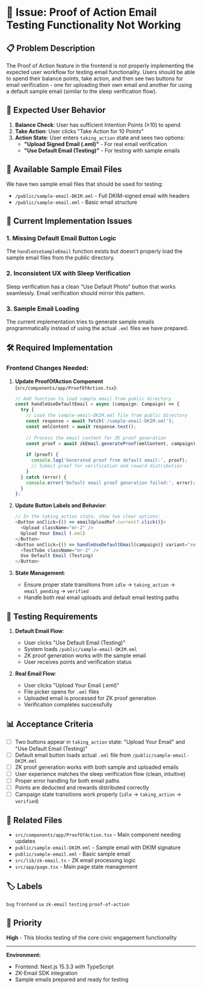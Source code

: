 # 🐛 **Issue: Proof of Action Email Testing Functionality Not Working**

## 📋 **Problem Description**

The Proof of Action feature in the frontend is not properly implementing the expected user workflow for testing email functionality. Users should be able to spend their balance points, take action, and then see two buttons for email verification - one for uploading their own email and another for using a default sample email (similar to the sleep verification flow).

## 🎯 **Expected User Behavior**

1. **Balance Check**: User has sufficient Intention Points (≥10) to spend
2. **Take Action**: User clicks "Take Action for 10 Points" 
3. **Action State**: User enters `taking_action` state and sees two options:
   - **"Upload Signed Email (.eml)"** - For real email verification
   - **"Use Default Email (Testing)"** - For testing with sample emails

## 📁 **Available Sample Email Files**

We have two sample email files that should be used for testing:
- `/public/sample-email-DKIM.eml` - Full DKIM-signed email with headers
- `/public/sample-email.eml` - Basic email structure

## 🔧 **Current Implementation Issues**

### 1. **Missing Default Email Button Logic**
The `handleUseSampleEmail` function exists but doesn't properly load the sample email files from the public directory.

### 2. **Inconsistent UX with Sleep Verification**
Sleep verification has a clean "Use Default Photo" button that works seamlessly. Email verification should mirror this pattern.

### 3. **Sample Email Loading**
The current implementation tries to generate sample emails programmatically instead of using the actual `.eml` files we have prepared.

## 🛠 **Required Implementation**

### Frontend Changes Needed:

1. **Update ProofOfAction Component** (`src/components/app/ProofOfAction.tsx`):
   ```typescript
   // Add function to load sample email from public directory
   const handleUseDefaultEmail = async (campaign: Campaign) => {
     try {
       // Load the sample-email-DKIM.eml file from public directory
       const response = await fetch('/sample-email-DKIM.eml');
       const emlContent = await response.text();
       
       // Process the email content for ZK proof generation
       const proof = await zkEmail.generateProof(emlContent, campaign);
       
       if (proof) {
         console.log('Generated proof from default email:', proof);
         // Submit proof for verification and reward distribution
       }
     } catch (error) {
       console.error('Default email proof generation failed:', error);
     }
   };
   ```

2. **Update Button Labels and Behavior**:
   ```typescript
   // In the taking_action state, show two clear options:
   <Button onClick={() => emailUploadRef.current?.click()}>
     <Upload className="mr-2" />
     Upload Your Email (.eml)
   </Button>
   <Button onClick={() => handleUseDefaultEmail(campaign)} variant="secondary">
     <TestTube className="mr-2" />
     Use Default Email (Testing)
   </Button>
   ```

3. **State Management**:
   - Ensure proper state transitions from `idle` → `taking_action` → `email_pending` → `verified`
   - Handle both real email uploads and default email testing paths

## 🧪 **Testing Requirements**

1. **Default Email Flow**:
   - User clicks "Use Default Email (Testing)"
   - System loads `/public/sample-email-DKIM.eml`
   - ZK proof generation works with the sample email
   - User receives points and verification status

2. **Real Email Flow**:
   - User clicks "Upload Your Email (.eml)"
   - File picker opens for `.eml` files
   - Uploaded email is processed for ZK proof generation
   - Verification completes successfully

## 📊 **Acceptance Criteria**

- [ ] Two buttons appear in `taking_action` state: "Upload Your Email" and "Use Default Email (Testing)"
- [ ] Default email button loads actual `.eml` file from `/public/sample-email-DKIM.eml`
- [ ] ZK proof generation works with both sample and uploaded emails
- [ ] User experience matches the sleep verification flow (clean, intuitive)
- [ ] Proper error handling for both email paths
- [ ] Points are deducted and rewards distributed correctly
- [ ] Campaign state transitions work properly (`idle` → `taking_action` → `verified`)

## 🔗 **Related Files**

- `src/components/app/ProofOfAction.tsx` - Main component needing updates
- `public/sample-email-DKIM.eml` - Sample email with DKIM signature
- `public/sample-email.eml` - Basic sample email
- `src/lib/zk-email.ts` - ZK email processing logic
- `src/app/page.tsx` - Main page state management

## 🏷️ **Labels**
`bug` `frontend` `ux` `zk-email` `testing` `proof-of-action`

## 👥 **Priority**
**High** - This blocks testing of the core civic engagement functionality

---

**Environment:**
- Frontend: Next.js 15.3.3 with TypeScript
- ZK-Email SDK integration
- Sample emails prepared and ready for testing
